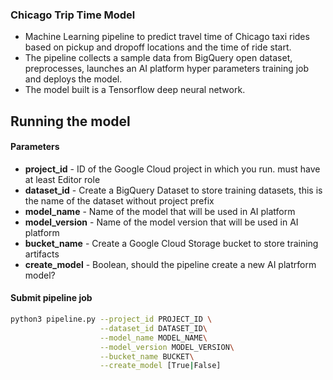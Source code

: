 ### Chicago Trip Time Model

- Machine Learning pipeline to predict travel time of Chicago taxi rides based on pickup and dropoff locations and the time of ride start.
- The pipeline collects a sample data from BigQuery open dataset, preprocesses, launches an AI platform hyper parameters training job and deploys the model.
- The model built is a Tensorflow deep neural network.

## Running the model
#### Parameters
- **project_id** - ID of the Google Cloud project in which you run. must have at least Editor role
- **dataset_id** - Create a BigQuery Dataset to store training datasets,
                   this is the name of the dataset without project prefix
- **model_name** - Name of the model that will be used in AI platform
- **model_version** - Name of the model version that will be used in AI platform 
- **bucket_name** - Create a Google Cloud Storage bucket to store training artifacts 
- **create_model** - Boolean, should the pipeline create a new AI platrform model?

#### Submit pipeline job
```bash
python3 pipeline.py --project_id PROJECT_ID \
                    --dataset_id DATASET_ID\
                    --model_name MODEL_NAME\
                    --model_version MODEL_VERSION\
                    --bucket_name BUCKET\
                    --create_model [True|False]
```
